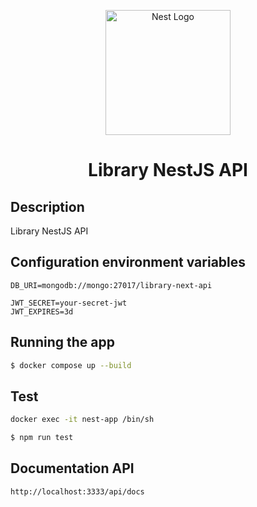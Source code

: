 <p align="center">
  <a href="http://nestjs.com/" target="blank"><img src="https://nestjs.com/img/logo-small.svg" width="200" alt="Nest Logo" /></a>
</p>

<H1 align="center">Library NestJS API</H1>

[circleci-image]: https://img.shields.io/circleci/build/github/nestjs/nest/master?token=abc123def456
[circleci-url]: https://circleci.com/gh/nestjs/nest

## Description

Library NestJS API

## Configuration environment variables

```env
DB_URI=mongodb://mongo:27017/library-next-api

JWT_SECRET=your-secret-jwt
JWT_EXPIRES=3d

```

## Running the app

```bash
$ docker compose up --build

```

## Test

```bash
docker exec -it nest-app /bin/sh

$ npm run test

```

## Documentation API

```bash
http://localhost:3333/api/docs

```
